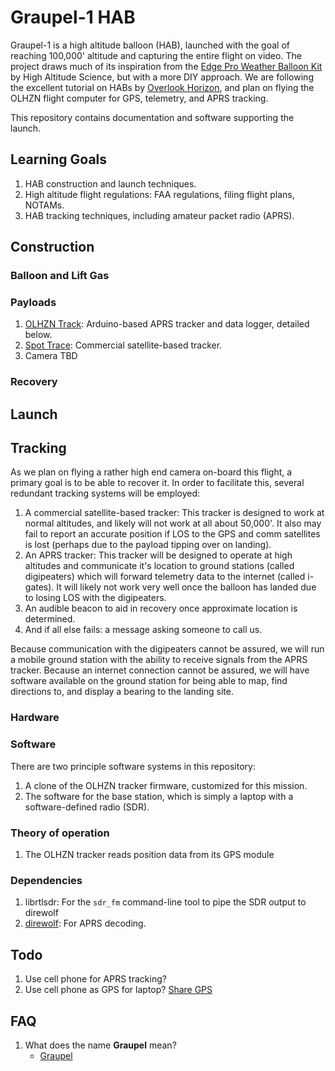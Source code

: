 # Graupel-1 HAB

Graupel-1 is a high altitude balloon (HAB), launched with the goal of reaching 100,000' altitude and capturing the entire flight on video.  The project draws much of its inspiration from the [Edge Pro Weather Balloon Kit](https://www.highaltitudescience.com/products/eagle-pro-near-space-kit) by High Altitude Science, but with a more DIY approach. We are following the excellent tutorial on HABs by [Overlook Horizon](https://www.overlookhorizon.com/how-to-launch-weather-balloons/), and plan on flying the OLHZN flight computer for GPS, telemetry, and APRS tracking.

This repository contains documentation and software supporting the launch.

## Learning Goals

1. HAB construction and launch techniques.
2. High altitude flight regulations: FAA regulations, filing flight plans, NOTAMs.
3. HAB tracking techniques, including amateur packet radio (APRS).

## Construction

### Balloon and Lift Gas

### Payloads

1. [OLHZN Track](https://github.com/OverlookHorizon/OLHZN_Track): Arduino-based APRS tracker and data logger, detailed below.
1. [Spot Trace](https://www.findmespot.com/en-us/products-services/spot-trace): Commercial satellite-based tracker.
1. Camera TBD

### Recovery

## Launch

## Tracking

As we plan on flying a rather high end camera on-board this flight, a primary goal is to be able to recover it.  In order to facilitate this, several redundant tracking systems will be employed:

1. A commercial satellite-based tracker: This tracker is designed to work at normal altitudes, and likely will not work at all about 50,000'. It also may fail to report an accurate position if LOS to the GPS and comm satellites is lost (perhaps due to the payload tipping over on landing).
1. An APRS tracker: This tracker will be designed to operate at high altitudes and communicate it's location to ground stations (called digipeaters) which will forward telemetry data to the internet (called i-gates). It will likely not work very well once the balloon has landed due to losing LOS with the digipeaters.
1. An audible beacon to aid in recovery once approximate location is determined.
1. And if all else fails: a message asking someone to call us.

Because communication with the digipeaters cannot be assured, we will run a mobile ground station with the ability to receive signals from the APRS tracker.  Because an internet connection cannot be assured, we will have software available on the ground station for being able to map, find directions to, and display a bearing to the landing site.

### Hardware

### Software

There are two principle software systems in this repository:

1. A clone of the OLHZN tracker firmware, customized for this mission.
1. The software for the base station, which is simply a laptop with a software-defined radio (SDR).


### Theory of operation

1. The OLHZN tracker reads position data from its GPS module

### Dependencies

1. librtlsdr: For the `sdr_fm` command-line tool to pipe the SDR output to direwolf
1. [direwolf](https://github.com/wb2osz/direwolf): For APRS decoding.

## Todo

1. Use cell phone for APRS tracking?
1. Use cell phone as GPS for laptop? [Share GPS](https://play.google.com/store/apps/details?id=com.jillybunch.shareGPS&hl=en_US&gl=US)

## FAQ
1. What does the name **Graupel** mean?
	* [Graupel](https://en.wikipedia.org/wiki/Graupel)
